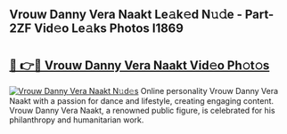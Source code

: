 ## Vrouw Danny Vera Naakt Le𝚊k𝚎d N𝚞𝚍e - Part-2ZF Vid𝚎o Le𝚊ks Photos I1869

# <h2><a href="http://fb1d9ld.evod.top/?m=Vrouw+Danny+Vera+Naakt">🔗 👉🔴 Vrouw Danny Vera Naakt Vid𝚎o Ph𝚘t𝚘s</a></h2>

[![Vrouw Danny Vera Naakt N𝚞d𝚎s](https://i.imgur.com/8V9OHl7.gif)](http://fb1d9ld.evod.top/?m=Vrouw+Danny+Vera+Naakt)
Online personality Vrouw Danny Vera Naakt with a passion for dance and lifestyle, creating engaging content. Vrouw Danny Vera Naakt, a renowned public figure, is celebrated for his philanthropy and humanitarian work. 
